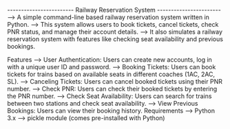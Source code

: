 ------------------------ Railway Reservation System -----------------------
--> A simple command-line based railway reservation system written in Python. 
--> This system allows users to book tickets, cancel tickets, check PNR status, and manage their account details. 
--> It also simulates a railway reservation system with features like checking seat availability and previous bookings.

Features
--> User Authentication: Users can create new accounts, log in with a unique user ID and password.
--> Booking Tickets: Users can book tickets for trains based on available seats in different coaches (1AC, 2AC, SL).
--> Canceling Tickets: Users can cancel booked tickets using their PNR number.
--> Check PNR: Users can check their booked tickets by entering the PNR number.
--> Check Seat Availability: Users can search for trains between two stations and check seat availability.
--> View Previous Bookings: Users can view their booking history.
Requirements
--> Python 3.x
--> pickle module (comes pre-installed with Python)
